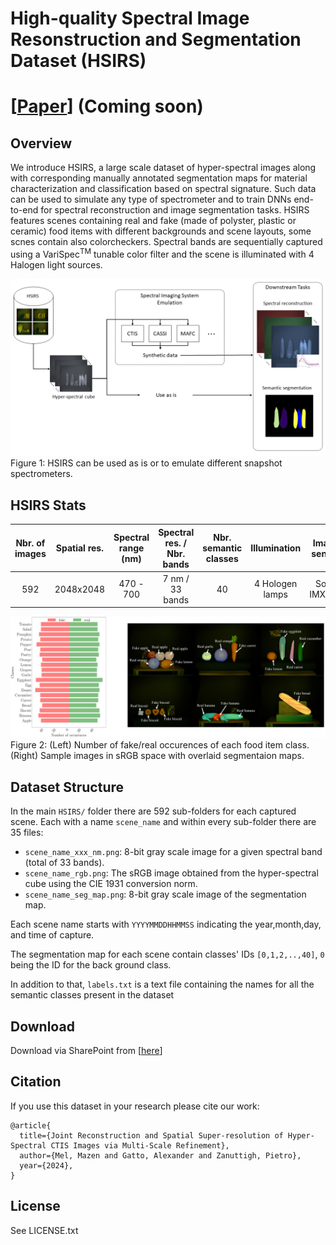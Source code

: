 # High-quality Spectral Image Resonstruction and Segmentation Dataset (HSIRS)
# [[Paper](https://github.com/LTTM/HSIRS/edit/main/README.md)] (Coming soon)

## Overview
We introduce HSIRS, a large scale dataset of hyper-spectral images along with corresponding manually annotated segmentation maps for material characterization and classification based on spectral signature. Such data can be used to simulate any type of spectrometer and to train DNNs end-to-end for spectral reconstruction and image segmentation tasks. HSIRS features scenes containing real and fake (made of polyster, plastic or ceramic) food items with different backgrounds and scene layouts, some scnes contain also colorcheckers. 
Spectral bands are sequentially captured using a VariSpec<sup>TM</sup> tunable color filter and the scene is illuminated with 4 Halogen light sources. 

![alt text](hsirs_schem.png "Overview")
Figure 1: HSIRS can be used as is or to emulate different snapshot spectrometers. 
## HSIRS Stats
| Nbr. of images    | Spatial res. | Spectral range (nm)| Spectral res. / Nbr. bands | Nbr. semantic classes | Illumination | Image sensor |
| :---------------: | :----------: | :----------------: | :------------------------: | :-------------------: | :----------: | :----------:|
| 592 | 2048x2048 | 470 - 700 | 7 nm / 33 bands | 40 | 4 Hologen lamps | Sony IMX287

![alt text](stats.png "Stats")
Figure 2: (Left) Number of fake/real occurences of each food item class. (Right) Sample images in sRGB space with overlaid segmentaion maps. 

## Dataset Structure
In the main `HSIRS/` folder there are 592 sub-folders for each captured scene. Each with a name `scene_name` and within every sub-folder there are 35 files:
- `scene_name_xxx_nm.png`: 8-bit gray scale image for a given spectral band (total of 33 bands).
- `scene_name_rgb.png`: The sRGB image obtained from the hyper-spectral cube using the CIE 1931 conversion norm.
- `scene_name_seg_map.png`: 8-bit gray scale image of the segmentation map.

Each scene name starts with `YYYYMMDDHHMMSS` indicating the year,month,day, and time of capture. 

The segmentation map for each scene contain classes' IDs `[0,1,2,..,40]`, `0` being the ID for the back ground class.

In addition to that, `labels.txt` is a text file containing the names for all the semantic classes present in the dataset

## Download 
Download via SharePoint from [[here](https://sonyeur.sharepoint.com/sites/S025-STC-Public/Shared%20Documents/Forms/AllItems.aspx?id=%2Fsites%2FS025%2DSTC%2DPublic%2FShared%20Documents%2FPublic%2FHSIRS)] 

## Citation
If you use this dataset in your research please cite our work:
```
@article{
  title={Joint Reconstruction and Spatial Super-resolution of Hyper-Spectral CTIS Images via Multi-Scale Refinement},
  author={Mel, Mazen and Gatto, Alexander and Zanuttigh, Pietro},
  year={2024},
}
```
## License
See LICENSE.txt
